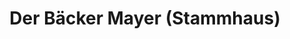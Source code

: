 ---
title: "Der Bäcker Mayer (Stammhaus)"
url: /isny-im-allgaeu/der-baecker-mayer-stammhaus/
shop: Bäckerei
---